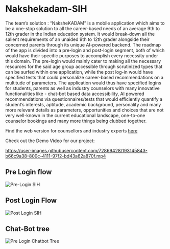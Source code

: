# Nakshekadam-SIH

The team’s solution : “NaksheKADAM” is a mobile application which aims to be a one-stop solution to all the career-based needs of an average 9th to 12th grader in the Indian education system. It would break-down all the salient requirements of an unaided 9th to 12th grader alongside their concerned parents through its unique AI-powered backend. The roadmap of the app is divided into a pre-login and post-login segment, both of which would have their specific purposes to accomplish every necessity under this domain. The pre-login would mainly cater to making all the necessary resources for the said age group accessible through scrutinized types that can be surfed within one application, while the post log-in would have specified tests that could personalize career-based recommendations on a multitude of parameters. The application would thus have specified logins for students, parents as well as industry counselors with many innovative functionalities like - chat-bot based data accessibility, AI powered recommendations via questionnaires/tests that would efficiently quantify a student’s interests, aptitude, academic background, personality and many more relevant details as parameters, opportunities and choices that are not very well-known in the current educational landscape, one-to-one counselor bookings and many more things being clubbed together.

Find the web version for counsellors and industry experts [here](https://github.com/Rushour0/nakshekadam_web)

Check out the Demo Video for our project: 

https://user-images.githubusercontent.com/72869428/193145843-b66c9a38-800c-4111-97f2-bd43a62a870f.mp4



## Pre Login flow
![Pre-Login SIH](https://github.com/Era23/NaksheKADAM/assets/84327161/a6e2777d-88c8-4409-abee-8922d9d7b1fb)



## Post Login Flow
![Post Login SIH](https://github.com/Era23/NaksheKADAM/assets/84327161/e2317b56-79ff-4a62-a81a-dd0eec5d2560)



## Chat-Bot tree
![Pre Login Chatbot Tree](https://github.com/Era23/NaksheKADAM/assets/84327161/d74e379f-b446-4699-b754-1e9442aa47da)

